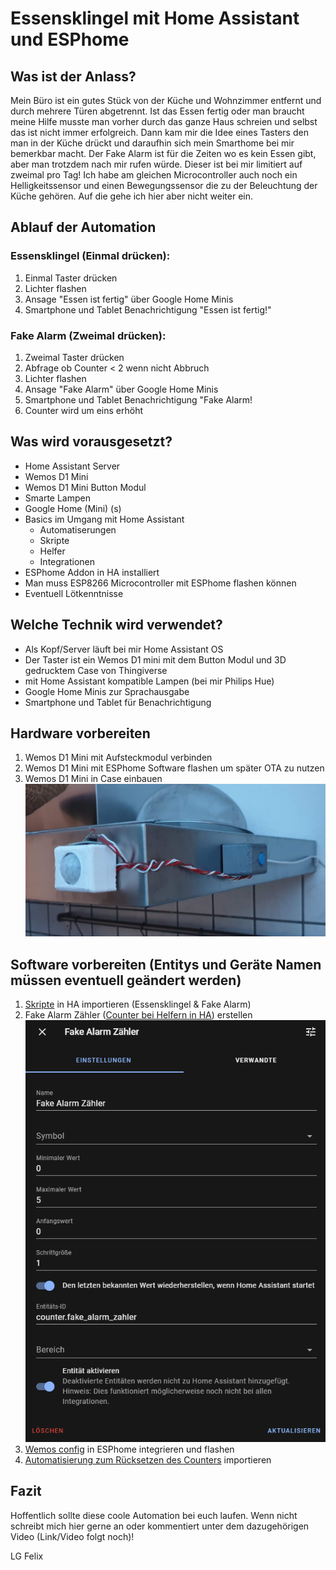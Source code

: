 # Essensklingel mit Home Assistant und ESPhome
## Was ist der Anlass?
Mein Büro ist ein gutes Stück von der Küche und Wohnzimmer entfernt und durch mehrere Türen abgetrennt. Ist das Essen fertig oder man braucht meine Hilfe musste man vorher durch das ganze Haus schreien und selbst das ist nicht immer erfolgreich.
Dann kam mir die Idee eines Tasters den man in der Küche drückt und daraufhin sich mein Smarthome bei mir bemerkbar macht. Der Fake Alarm ist für die Zeiten wo es kein Essen gibt, aber man trotzdem nach mir rufen würde. Dieser ist bei mir limitiert auf zweimal pro Tag!
Ich habe am gleichen Microcontroller auch noch ein Helligkeitssensor und einen Bewegungssensor die zu der Beleuchtung der Küche gehören. Auf die gehe ich hier aber nicht weiter ein.
## Ablauf der Automation
### Essensklingel (Einmal drücken):
1. Einmal Taster drücken
2. Lichter flashen
3. Ansage "Essen ist fertig" über Google Home Minis
4. Smartphone und Tablet Benachrichtigung "Essen ist fertig!"
 ### Fake Alarm (Zweimal drücken):
1. Zweimal Taster drücken
6. Abfrage ob Counter < 2 wenn nicht Abbruch
7. Lichter flashen
8. Ansage "Fake Alarm" über Google Home Minis
9. Smartphone und Tablet Benachrichtigung "Fake Alarm!
10. Counter wird um eins erhöht

## Was wird vorausgesetzt?
- Home Assistant Server
- Wemos D1 Mini
- Wemos D1 Mini Button Modul
- Smarte Lampen
- Google Home (Mini) (s)
- Basics im Umgang mit Home Assistant
	- Automatiserungen
	- Skripte
	- Helfer
	- Integrationen
- ESPhome Addon in HA installiert
- Man muss ESP8266 Microcontroller mit ESPhome flashen können
- Eventuell Lötkenntnisse

## Welche Technik wird verwendet?

- Als Kopf/Server läuft bei mir Home Assistant OS
- Der Taster ist ein Wemos D1 mini mit dem Button Modul und 3D gedrucktem Case von Thingiverse
- mit Home Assistant kompatible Lampen (bei mir Philips Hue)
- Google Home Minis zur Sprachausgabe
- Smartphone und Tablet für Benachrichtigung

## Hardware vorbereiten
1. Wemos D1 Mini mit Aufsteckmodul verbinden
2. Wemos D1 Mini mit ESPhome Software flashen um später OTA zu nutzen
3. Wemos D1 Mini in Case einbauen
![Wemos in Küche](https://github.com/FelixLenz-Code/Essensklingel-HA/blob/main/Bilder/Wemos%20in%20der%20Kueche.jpg?raw=true)

## Software vorbereiten (Entitys und Geräte Namen müssen eventuell geändert werden)
1. [Skripte](https://github.com/FelixLenz-Code/Essensklingel-HA/tree/main/Skripte) in HA importieren (Essensklingel & Fake Alarm)
2. Fake Alarm Zähler ([Counter bei Helfern in HA](https://www.home-assistant.io/integrations/counter/)) erstellen
![Fake Alarm Counter](https://github.com/FelixLenz-Code/Essensklingel-HA/blob/main/Bilder/Fake%20Counter%20Einstellungen.PNG?raw=true)
4. [Wemos config](https://github.com/FelixLenz-Code/Essensklingel-HA/blob/main/Wemos%20config/Kueche%20Wemos.yaml) in ESPhome integrieren und flashen
5. [Automatisierung zum Rücksetzen des Counters](https://github.com/FelixLenz-Code/Essensklingel-HA/blob/main/Automationen/Fake%20Alarm%20Counter%20taeglich%20zur%C3%BCcksetzen.yaml) importieren


## Fazit
Hoffentlich sollte diese coole Automation bei euch laufen. Wenn nicht schreibt mich hier gerne an oder kommentiert unter dem dazugehörigen Video (Link/Video folgt noch)!

LG Felix
